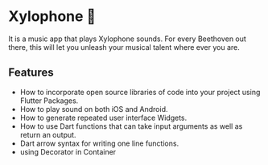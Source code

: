
# Xylophone 🎹

It is a music app that plays Xylophone sounds. For every Beethoven out there, this will let you unleash your musical talent where ever you are.

## Features

- How to incorporate open source libraries of code into your project using Flutter Packages.
- How to play sound on both iOS and Android.
- How to generate repeated user interface Widgets.
- How to use Dart functions that can take input arguments as well as return an output.
- Dart arrow syntax for writing one line functions.
- using Decorator in Container
